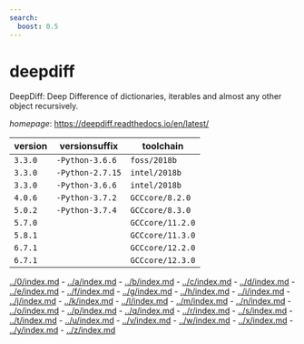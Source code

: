 ```yaml
---
search:
  boost: 0.5
---
```

# deepdiff

DeepDiff: Deep Difference of dictionaries, iterables and almost any other object recursively.

*homepage*: <https://deepdiff.readthedocs.io/en/latest/>

version | versionsuffix | toolchain
--------|---------------|----------
``3.3.0`` | ``-Python-3.6.6`` | ``foss/2018b``
``3.3.0`` | ``-Python-2.7.15`` | ``intel/2018b``
``3.3.0`` | ``-Python-3.6.6`` | ``intel/2018b``
``4.0.6`` | ``-Python-3.7.2`` | ``GCCcore/8.2.0``
``5.0.2`` | ``-Python-3.7.4`` | ``GCCcore/8.3.0``
``5.7.0`` |  | ``GCCcore/11.2.0``
``5.8.1`` |  | ``GCCcore/11.3.0``
``6.7.1`` |  | ``GCCcore/12.2.0``
``6.7.1`` |  | ``GCCcore/12.3.0``

[../0/index.md](0) - [../a/index.md](a) - [../b/index.md](b) - [../c/index.md](c) - [../d/index.md](d) - [../e/index.md](e) - [../f/index.md](f) - [../g/index.md](g) - [../h/index.md](h) - [../i/index.md](i) - [../j/index.md](j) - [../k/index.md](k) - [../l/index.md](l) - [../m/index.md](m) - [../n/index.md](n) - [../o/index.md](o) - [../p/index.md](p) - [../q/index.md](q) - [../r/index.md](r) - [../s/index.md](s) - [../t/index.md](t) - [../u/index.md](u) - [../v/index.md](v) - [../w/index.md](w) - [../x/index.md](x) - [../y/index.md](y) - [../z/index.md](z)

